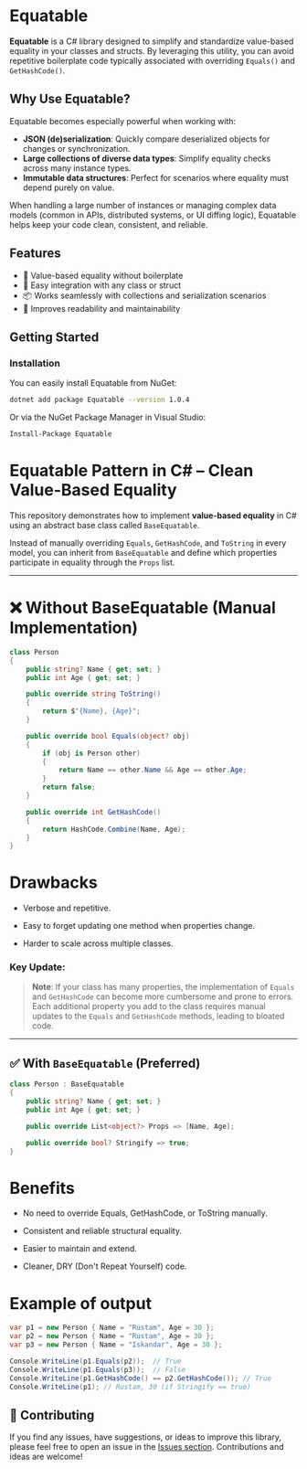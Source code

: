 # Equatable

**Equatable** is a C# library designed to simplify and standardize value-based equality in your classes and structs. By leveraging this utility, you can avoid repetitive boilerplate code typically associated with overriding `Equals()` and `GetHashCode()`.

## Why Use Equatable?

Equatable becomes especially powerful when working with:

- **JSON (de)serialization**: Quickly compare deserialized objects for changes or synchronization.
- **Large collections of diverse data types**: Simplify equality checks across many instance types.
- **Immutable data structures**: Perfect for scenarios where equality must depend purely on value.

When handling a large number of instances or managing complex data models (common in APIs, distributed systems, or UI diffing logic), Equatable helps keep your code clean, consistent, and reliable.

## Features

- 🔁 Value-based equality without boilerplate
- 🧩 Easy integration with any class or struct
- 📦 Works seamlessly with collections and serialization scenarios
- 🧼 Improves readability and maintainability

## Getting Started

### Installation

You can easily install Equatable from NuGet:
```bash
dotnet add package Equatable --version 1.0.4
```
Or via the NuGet Package Manager in Visual Studio:

```bash
Install-Package Equatable
```

# Equatable Pattern in C# – Clean Value-Based Equality

This repository demonstrates how to implement **value-based equality** in C# using an abstract base class called `BaseEquatable`.

Instead of manually overriding `Equals`, `GetHashCode`, and `ToString` in every model, you can inherit from `BaseEquatable` and define which properties participate in equality through the `Props` list.

---

# ❌ Without BaseEquatable (Manual Implementation)
```csharp
class Person 
{
    public string? Name { get; set; }
    public int Age { get; set; }

    public override string ToString()
    {
        return $"{Name}, {Age}";
    }

    public override bool Equals(object? obj)
    {
        if (obj is Person other) 
        {
            return Name == other.Name && Age == other.Age;
        }
        return false;
    }

    public override int GetHashCode()
    {
        return HashCode.Combine(Name, Age);
    }
}
```

# Drawbacks
  - Verbose and repetitive.

  - Easy to forget updating one method when properties change.

  - Harder to scale across multiple classes.

### Key Update:
  > **Note**: If your class has many properties, the implementation of `Equals` and `GetHashCode` can become more cumbersome and prone to errors. Each additional property you add to the class requires manual updates to the `Equals` and `GetHashCode` methods, leading to bloated code.

---
## ✅ With `BaseEquatable` (Preferred)

```csharp
class Person : BaseEquatable
{
    public string? Name { get; set; }
    public int Age { get; set; }

    public override List<object?> Props => [Name, Age];

    public override bool? Stringify => true;
}
```
# Benefits
  - No need to override Equals, GetHashCode, or ToString manually.

  - Consistent and reliable structural equality.

  - Easier to maintain and extend.

  - Cleaner, DRY (Don't Repeat Yourself) code.

# Example of output
```csharp
var p1 = new Person { Name = "Rustam", Age = 30 };
var p2 = new Person { Name = "Rustam", Age = 30 };
var p3 = new Person { Name = "Iskandar", Age = 30 };

Console.WriteLine(p1.Equals(p2));  // True
Console.WriteLine(p1.Equals(p3));  // False
Console.WriteLine(p1.GetHashCode() == p2.GetHashCode()); // True
Console.WriteLine(p1); // Rustam, 30 (if Stringify == true)
```


## 📝 Contributing

If you find any issues, have suggestions, or ideas to improve this library, please feel free to open an issue in the [Issues section](https://github.com/iskandarem/Equatable/issues). Contributions and ideas are welcome!



